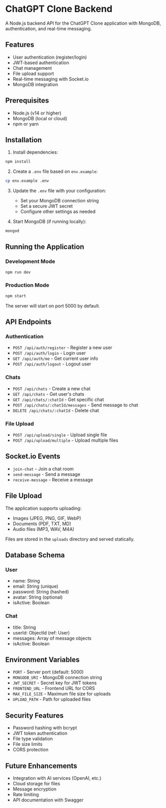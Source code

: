 # ChatGPT Clone Backend

A Node.js backend API for the ChatGPT Clone application with MongoDB, authentication, and real-time messaging.

## Features

- User authentication (register/login)
- JWT-based authentication
- Chat management
- File upload support
- Real-time messaging with Socket.io
- MongoDB integration

## Prerequisites

- Node.js (v14 or higher)
- MongoDB (local or cloud)
- npm or yarn

## Installation

1. Install dependencies:
```bash
npm install
```

2. Create a `.env` file based on `env.example`:
```bash
cp env.example .env
```

3. Update the `.env` file with your configuration:
   - Set your MongoDB connection string
   - Set a secure JWT secret
   - Configure other settings as needed

4. Start MongoDB (if running locally):
```bash
mongod
```

## Running the Application

### Development Mode
```bash
npm run dev
```

### Production Mode
```bash
npm start
```

The server will start on port 5000 by default.

## API Endpoints

### Authentication
- `POST /api/auth/register` - Register a new user
- `POST /api/auth/login` - Login user
- `GET /api/auth/me` - Get current user info
- `POST /api/auth/logout` - Logout user

### Chats
- `POST /api/chats` - Create a new chat
- `GET /api/chats` - Get user's chats
- `GET /api/chats/:chatId` - Get specific chat
- `POST /api/chats/:chatId/messages` - Send message to chat
- `DELETE /api/chats/:chatId` - Delete chat

### File Upload
- `POST /api/upload/single` - Upload single file
- `POST /api/upload/multiple` - Upload multiple files

## Socket.io Events

- `join-chat` - Join a chat room
- `send-message` - Send a message
- `receive-message` - Receive a message

## File Upload

The application supports uploading:
- Images (JPEG, PNG, GIF, WebP)
- Documents (PDF, TXT, MD)
- Audio files (MP3, WAV, M4A)

Files are stored in the `uploads` directory and served statically.

## Database Schema

### User
- name: String
- email: String (unique)
- password: String (hashed)
- avatar: String (optional)
- isActive: Boolean

### Chat
- title: String
- userId: ObjectId (ref: User)
- messages: Array of message objects
- isActive: Boolean

## Environment Variables

- `PORT` - Server port (default: 5000)
- `MONGODB_URI` - MongoDB connection string
- `JWT_SECRET` - Secret key for JWT tokens
- `FRONTEND_URL` - Frontend URL for CORS
- `MAX_FILE_SIZE` - Maximum file size for uploads
- `UPLOAD_PATH` - Path for uploaded files

## Security Features

- Password hashing with bcrypt
- JWT token authentication
- File type validation
- File size limits
- CORS protection

## Future Enhancements

- Integration with AI services (OpenAI, etc.)
- Cloud storage for files
- Message encryption
- Rate limiting
- API documentation with Swagger

